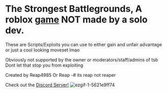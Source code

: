 # The Strongest Battlegrounds, A roblox [game](https://www.roblox.com/games/10449761463/ShortCut) NOT made by a solo dev.

These are Scripts/Exploits you can use to either gain and unfair advantage or just a cool looking moveset lmao

Obviously not supported by the owner or moderators/staff/admins of tsb
Dont let that stop you from exploiting

Created by Reap4985 Or Reap 
-# its reap not reaper

Check out the [Discord Server!](https://discord.gg/sd8QGejrh8)
![ezgif-1-5621e9ff74](https://github.com/user-attachments/assets/4b131379-5407-4953-9633-10b441b9da2d)
